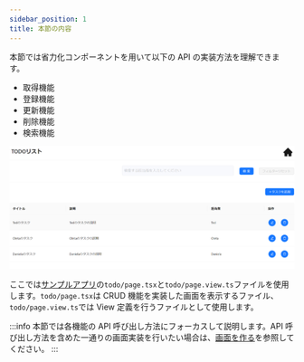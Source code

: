 ```yaml
---
sidebar_position: 1
title: 本節の内容
---
```


本節では省力化コンポーネントを用いて以下の API の実装方法を理解できます。

- 取得機能
- 登録機能
- 更新機能
- 削除機能
- 検索機能

![CRUD画面の画像](../../../static/img/crud.png)

ここでは[サンプルアプリ](https://github.com/Fintan-contents/dev-react-cs-example/tree/develop)の`todo/page.tsx`と`todo/page.view.ts`ファイルを使用します。`todo/page.tsx`は CRUD 機能を実装した画面を表示するファイル、`todo/page.view.ts`では View 定義を行うファイルとして使用します。

:::info
本節では各機能の API 呼び出し方法にフォーカスして説明します。API 呼び出し方法を含めた一通りの画面実装を行いたい場合は、[画面を作る](../create-register-screen/)を参照してください。
:::
